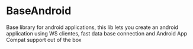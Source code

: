 BaseAndroid
===========

Base library for android applications, this lib lets you create an android application using WS clientes, fast data base connection and Android App Compat support out of the box
